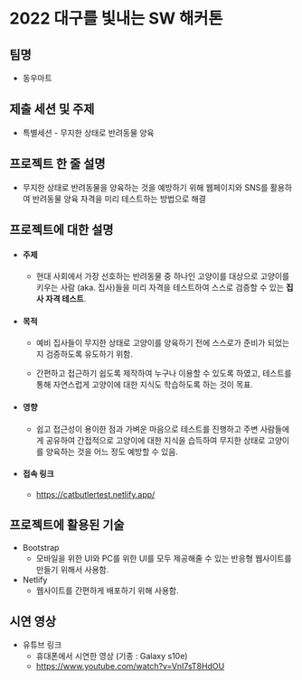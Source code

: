 # 2022 대구를 빛내는 SW 해커톤

## 팀명

- 동우마트

## 제출 세션 및 주제

- 특별세션 - 무지한 상태로 반려동물 양육

## 프로젝트 한 줄 설명

- 무지한 상태로 반려동물을 양육하는 것을 예방하기 위해 웹페이지와 SNS를 활용하여 반려동물 양육 자격을 미리 테스트하는 방법으로 해결

## 프로젝트에 대한 설명

- #### 주제

  - 현대 사회에서 가장 선호하는 반려동물 중 하나인 고양이를 대상으로 고양이를 키우는 사람 (aka. 집사)들을 미리 자격을 테스트하여 스스로 검증할 수 있는 **집사 자격 테스트**.

- #### 목적

  - 예비 집사들이 무지한 상태로 고양이를 양육하기 전에 스스로가 준비가 되었는지 검증하도록 유도하기 위함.

  - 간편하고 접근하기 쉽도록 제작하여 누구나 이용할 수 있도록 하였고, 테스트를 통해 자연스럽게 고양이에 대한 지식도 학습하도록 하는 것이 목표.

- #### 영향

  - 쉽고 접근성이 용이한 점과 가벼운 마음으로 테스트를 진행하고 주변 사람들에게 공유하여 간접적으로 고양이에 대한 지식을 습득하여 무지한 상태로 고양이를 양육하는 것을 어느 정도 예방할 수 있음.

- #### 접속 링크

  - https://catbutlertest.netlify.app/


## 프로젝트에 활용된 기술

- Bootstrap
  - 모바일을 위한 UI와 PC를 위한 UI를 모두 제공해줄 수 있는 반응형 웹사이트를 만들기 위해서 사용함.
- Netlify
  - 웹사이트를 간편하게 배포하기 위해 사용함.

## 시연 영상

- 유튜브 링크 
  - 휴대폰에서 시연한 영상 (기종 : Galaxy s10e)
  - https://www.youtube.com/watch?v=VnI7sT8HdOU

